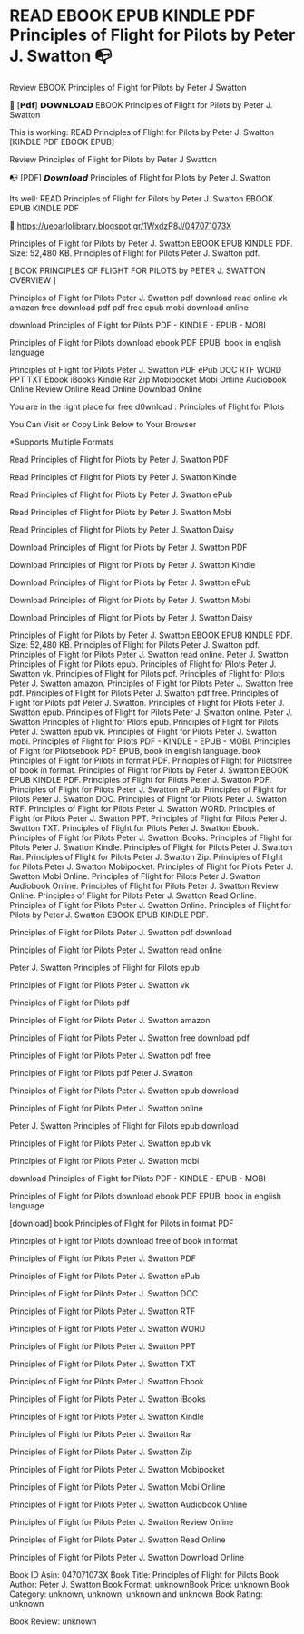# READ EBOOK EPUB KINDLE PDF Principles of Flight for Pilots by  Peter J. Swatton 📭
Review EBOOK Principles of Flight for Pilots by Peter J Swatton

📮 [𝗣𝗱𝗳] 𝗗𝗢𝗪𝗡𝗟𝗢𝗔𝗗 EBOOK Principles of Flight for Pilots by Peter J. Swatton

This is working: READ Principles of Flight for Pilots by Peter J. Swatton [KINDLE PDF EBOOK EPUB]


Review Principles of Flight for Pilots by Peter J Swatton

📭 [PDF] 𝘿𝙤𝙬𝙣𝙡𝙤𝙖𝙙 Principles of Flight for Pilots by Peter J. Swatton

Its well: READ Principles of Flight for Pilots by Peter J. Swatton EBOOK EPUB KINDLE PDF



🎁 https://ueoarlolibrary.blogspot.gr/1WxdzP8J/047071073X



Principles of Flight for Pilots by Peter J. Swatton EBOOK EPUB KINDLE PDF. Size: 52,480 KB. Principles of Flight for Pilots Peter J. Swatton pdf.

[ BOOK PRINCIPLES OF FLIGHT FOR PILOTS by PETER J. SWATTON OVERVIEW ]

Principles of Flight for Pilots Peter J. Swatton pdf download read online vk amazon free download pdf pdf free epub mobi download online

download Principles of Flight for Pilots PDF - KINDLE - EPUB - MOBI

Principles of Flight for Pilots download ebook PDF EPUB, book in english language

Principles of Flight for Pilots Peter J. Swatton PDF ePub DOC RTF WORD PPT TXT Ebook iBooks Kindle Rar Zip Mobipocket Mobi Online Audiobook Online Review Online Read Online Download Online

You are in the right place for free d0wnload : Principles of Flight for Pilots

You Can Visit or Copy Link Below to Your Browser

*Supports Multiple Formats

Read Principles of Flight for Pilots by Peter J. Swatton PDF

Read Principles of Flight for Pilots by Peter J. Swatton Kindle

Read Principles of Flight for Pilots by Peter J. Swatton ePub

Read Principles of Flight for Pilots by Peter J. Swatton Mobi

Read Principles of Flight for Pilots by Peter J. Swatton Daisy

Download Principles of Flight for Pilots by Peter J. Swatton PDF

Download Principles of Flight for Pilots by Peter J. Swatton Kindle

Download Principles of Flight for Pilots by Peter J. Swatton ePub

Download Principles of Flight for Pilots by Peter J. Swatton Mobi

Download Principles of Flight for Pilots by Peter J. Swatton Daisy

Principles of Flight for Pilots by Peter J. Swatton EBOOK EPUB KINDLE PDF. Size: 52,480 KB. Principles of Flight for Pilots Peter J. Swatton pdf. Principles of Flight for Pilots Peter J. Swatton read online. Peter J. Swatton Principles of Flight for Pilots epub. Principles of Flight for Pilots Peter J. Swatton vk. Principles of Flight for Pilots pdf. Principles of Flight for Pilots Peter J. Swatton amazon. Principles of Flight for Pilots Peter J. Swatton free pdf. Principles of Flight for Pilots Peter J. Swatton pdf free. Principles of Flight for Pilots pdf Peter J. Swatton. Principles of Flight for Pilots Peter J. Swatton epub. Principles of Flight for Pilots Peter J. Swatton online. Peter J. Swatton Principles of Flight for Pilots epub. Principles of Flight for Pilots Peter J. Swatton epub vk. Principles of Flight for Pilots Peter J. Swatton mobi. Principles of Flight for Pilots PDF - KINDLE - EPUB - MOBI. Principles of Flight for Pilotsebook PDF EPUB, book in english language. book Principles of Flight for Pilots in format PDF. Principles of Flight for Pilotsfree of book in format. Principles of Flight for Pilots by Peter J. Swatton EBOOK EPUB KINDLE PDF. Principles of Flight for Pilots Peter J. Swatton PDF. Principles of Flight for Pilots Peter J. Swatton ePub. Principles of Flight for Pilots Peter J. Swatton DOC. Principles of Flight for Pilots Peter J. Swatton RTF. Principles of Flight for Pilots Peter J. Swatton WORD. Principles of Flight for Pilots Peter J. Swatton PPT. Principles of Flight for Pilots Peter J. Swatton TXT. Principles of Flight for Pilots Peter J. Swatton Ebook. Principles of Flight for Pilots Peter J. Swatton iBooks. Principles of Flight for Pilots Peter J. Swatton Kindle. Principles of Flight for Pilots Peter J. Swatton Rar. Principles of Flight for Pilots Peter J. Swatton Zip. Principles of Flight for Pilots Peter J. Swatton Mobipocket. Principles of Flight for Pilots Peter J. Swatton Mobi Online. Principles of Flight for Pilots Peter J. Swatton Audiobook Online. Principles of Flight for Pilots Peter J. Swatton Review Online. Principles of Flight for Pilots Peter J. Swatton Read Online. Principles of Flight for Pilots Peter J. Swatton Online. Principles of Flight for Pilots by Peter J. Swatton EBOOK EPUB KINDLE PDF.

Principles of Flight for Pilots Peter J. Swatton pdf download

Principles of Flight for Pilots Peter J. Swatton read online

Peter J. Swatton Principles of Flight for Pilots epub

Principles of Flight for Pilots Peter J. Swatton vk

Principles of Flight for Pilots pdf

Principles of Flight for Pilots Peter J. Swatton amazon

Principles of Flight for Pilots Peter J. Swatton free download pdf

Principles of Flight for Pilots Peter J. Swatton pdf free

Principles of Flight for Pilots pdf Peter J. Swatton

Principles of Flight for Pilots Peter J. Swatton epub download

Principles of Flight for Pilots Peter J. Swatton online

Peter J. Swatton Principles of Flight for Pilots epub download

Principles of Flight for Pilots Peter J. Swatton epub vk

Principles of Flight for Pilots Peter J. Swatton mobi

download Principles of Flight for Pilots PDF - KINDLE - EPUB - MOBI

Principles of Flight for Pilots download ebook PDF EPUB, book in english language

[download] book Principles of Flight for Pilots in format PDF

Principles of Flight for Pilots download free of book in format

Principles of Flight for Pilots Peter J. Swatton PDF

Principles of Flight for Pilots Peter J. Swatton ePub

Principles of Flight for Pilots Peter J. Swatton DOC

Principles of Flight for Pilots Peter J. Swatton RTF

Principles of Flight for Pilots Peter J. Swatton WORD

Principles of Flight for Pilots Peter J. Swatton PPT

Principles of Flight for Pilots Peter J. Swatton TXT

Principles of Flight for Pilots Peter J. Swatton Ebook

Principles of Flight for Pilots Peter J. Swatton iBooks

Principles of Flight for Pilots Peter J. Swatton Kindle

Principles of Flight for Pilots Peter J. Swatton Rar

Principles of Flight for Pilots Peter J. Swatton Zip

Principles of Flight for Pilots Peter J. Swatton Mobipocket

Principles of Flight for Pilots Peter J. Swatton Mobi Online

Principles of Flight for Pilots Peter J. Swatton Audiobook Online

Principles of Flight for Pilots Peter J. Swatton Review Online

Principles of Flight for Pilots Peter J. Swatton Read Online

Principles of Flight for Pilots Peter J. Swatton Download Online

Book ID Asin: 047071073X
Book Title: Principles of Flight for Pilots
Book Author: Peter J. Swatton
Book Format: unknownBook Price: unknown
Book Category: unknown, unknown, unknown and unknown
Book Rating: unknown

Book Review: unknown
